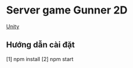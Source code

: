 # Server game Gunner 2D
[Unity](https://github.com/HieuLajj/gameOnline_SocketIO_Nodejs)
## Hướng dẫn cài đặt
[1] npm install
[2] npm start